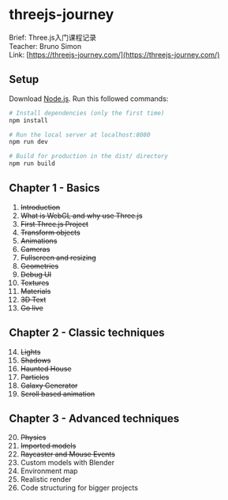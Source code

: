 # threejs-journey
Brief: Three.js入门课程记录<br>
Teacher: Bruno Simon<br>
Link: [https://threejs-journey.com/](https://threejs-journey.com/)

## Setup
Download [Node.js](https://nodejs.org/en/download/).
Run this followed commands:

``` bash
# Install dependencies (only the first time)
npm install

# Run the local server at localhost:8080
npm run dev

# Build for production in the dist/ directory
npm run build
```

## Chapter 1 - Basics
1. ~~Introduction~~
2. ~~What is WebGL and why use Three.js~~
3. ~~First Three.js Project~~
4. ~~Transform objects~~
5. ~~Animations~~
6. ~~Cameras~~
7. ~~Fullscreen and resizing~~
8. ~~Geometries~~
9. ~~Debug UI~~
10. ~~Textures~~
11. ~~Materials~~
12. ~~3D Text~~
13. ~~Go live~~

## Chapter 2 - Classic techniques
14. ~~Lights~~
15. ~~Shadows~~
16. ~~Haunted House~~
17. ~~Particles~~
18. ~~Galaxy Generator~~
19. ~~Scroll based animation~~

## Chapter 3 - Advanced techniques
20. ~~Physics~~
21. ~~Imported models~~
22. ~~Raycaster and Mouse Events~~
23. Custom models with Blender
24. Environment map
25. Realistic render
26. Code structuring for bigger projects